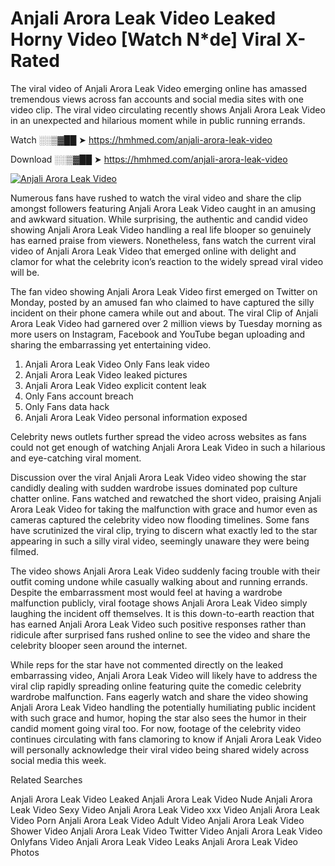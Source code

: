 ﻿# Anjali Arora Leak Video Leaked Horny Video [Watch N*de] Viral X-Rated

The viral video of ﻿Anjali Arora Leak Video emerging online has amassed tremendous views across fan accounts and social media sites with one video clip. The viral video circulating recently shows ﻿Anjali Arora Leak Video in an unexpected and hilarious moment while in public running errands. 

Watch ░░▒▓██ ➤ https://hmhmed.com/anjali-arora-leak-video

Download ░░▒▓██ ➤ https://hmhmed.com/anjali-arora-leak-video

[![Anjali Arora Leak Video](https://i.imgur.com/dJHk4Zq.gif)](https://hmhmed.com/anjali-arora-leak-video)

Numerous fans have rushed to watch the viral video and share the clip amongst followers featuring ﻿Anjali Arora Leak Video caught in an amusing and awkward situation. While surprising, the authentic and candid video showing ﻿Anjali Arora Leak Video handling a real life blooper so genuinely has earned praise from viewers. Nonetheless, fans watch the current viral video of ﻿Anjali Arora Leak Video that emerged online with delight and clamor for what the celebrity icon’s reaction to the widely spread viral video will be.

The fan video showing ﻿Anjali Arora Leak Video first emerged on Twitter on Monday, posted by an amused fan who claimed to have captured the silly incident on their phone camera while out and about. The viral Clip of ﻿Anjali Arora Leak Video had garnered over 2 million views by Tuesday morning as more users on Instagram, Facebook and YouTube began uploading and sharing the embarrassing yet entertaining video. 

1. ﻿Anjali Arora Leak Video Only Fans leak video
2. ﻿Anjali Arora Leak Video leaked pictures
3. ﻿Anjali Arora Leak Video explicit content leak
4. Only Fans account breach
5. Only Fans data hack
6. ﻿Anjali Arora Leak Video personal information exposed

Celebrity news outlets further spread the video across websites as fans could not get enough of watching ﻿Anjali Arora Leak Video in such a hilarious and eye-catching viral moment. 

Discussion over the viral ﻿Anjali Arora Leak Video video showing the star candidly dealing with sudden wardrobe issues dominated pop culture chatter online. Fans watched and rewatched the short video, praising ﻿Anjali Arora Leak Video for taking the malfunction with grace and humor even as cameras captured the celebrity video now flooding timelines. Some fans have scrutinized the viral clip, trying to discern what exactly led to the star appearing in such a silly viral video, seemingly unaware they were being filmed.

The video shows ﻿Anjali Arora Leak Video suddenly facing trouble with their outfit coming undone while casually walking about and running errands. Despite the embarrassment most would feel at having a wardrobe malfunction publicly, viral footage shows ﻿Anjali Arora Leak Video simply laughing the incident off themselves. It is this down-to-earth reaction that has earned ﻿Anjali Arora Leak Video such positive responses rather than ridicule after surprised fans rushed online to see the video and share the celebrity blooper seen around the internet.  

While reps for the star have not commented directly on the leaked embarrassing video, ﻿Anjali Arora Leak Video will likely have to address the viral clip rapidly spreading online featuring quite the comedic celebrity wardrobe malfunction. Fans eagerly watch and share the video showing ﻿Anjali Arora Leak Video handling the potentially humiliating public incident with such grace and humor, hoping the star also sees the humor in their candid moment going viral too. For now, footage of the celebrity video continues circulating with fans clamoring to know if ﻿Anjali Arora Leak Video will personally acknowledge their viral video being shared widely across social media this week.

Related Searches

﻿Anjali Arora Leak Video Leaked
﻿Anjali Arora Leak Video Nude
﻿Anjali Arora Leak Video Sexy Video
﻿Anjali Arora Leak Video xxx Video
﻿Anjali Arora Leak Video Porn
﻿Anjali Arora Leak Video Adult Video
﻿Anjali Arora Leak Video Shower Video
﻿Anjali Arora Leak Video Twitter Video
﻿Anjali Arora Leak Video Onlyfans Video
﻿Anjali Arora Leak Video Leaks
﻿Anjali Arora Leak Video Photos